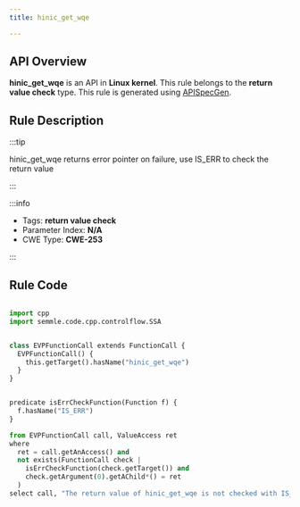 ```yaml
---
title: hinic_get_wqe

---
```



## API Overview
**hinic_get_wqe** is an API in **Linux kernel**. This rule belongs to the **return value check** type. This rule is generated using [APISpecGen](../../tools/APISpecGen).
## Rule Description

:::tip

hinic_get_wqe returns error pointer on failure, use IS_ERR to check the return value

:::

:::info

- Tags: **return value check**
- Parameter Index: **N/A**
- CWE Type: **CWE-253**

:::

## Rule Code
```python

import cpp
import semmle.code.cpp.controlflow.SSA


class EVPFunctionCall extends FunctionCall {
  EVPFunctionCall() {
    this.getTarget().hasName("hinic_get_wqe")
  }
}


predicate isErrCheckFunction(Function f) {
  f.hasName("IS_ERR") 
}

from EVPFunctionCall call, ValueAccess ret
where
  ret = call.getAnAccess() and
  not exists(FunctionCall check |
    isErrCheckFunction(check.getTarget()) and
    check.getArgument(0).getAChild*() = ret
  )
select call, "The return value of hinic_get_wqe is not checked with IS_ERR."
    
```